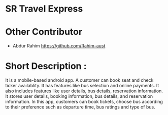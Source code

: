 # SR Travel Express

# Other Contributor
 
 - Abdur Rahim https://github.com/Rahim-aust

# Short Description :

It is a mobile-based android app. A customer can book seat and check ticker availablity. It has features like bus selection and online payments. It also includes features like user details, bus details, reservation information. 
It stores user details, booking information, bus details, and reservation information. In this app, customers can book tickets, choose bus according to their preference such as departure time, bus ratings and type of bus. 
 

